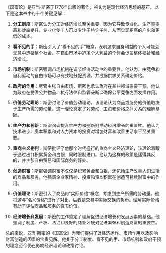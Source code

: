 《国富论》是亚当·斯密于1776年出版的著作，被认为是现代经济思想的基石。以下是这本书中的十个关键见解：

1. **分工制度**：斯密认为分工对经济增长至关重要，因为它导致专业化、生产率提高和效率提升。专业化使工人可以专注于特定任务，从而实现更高的产出和更低的成本。

2. **看不见的手**：斯密引入了“看不见的手”概念，表明追求自身利益的个人可能会无意中造福整个社会。在自由市场中追求个人利益的个体会促进整体福祉和经济增长。

3. **市场机制**：斯密强调市场机制在调节经济活动中的重要性。他认为，由竞争和自利驱动的自由市场可以有效地分配资源，并根据供求关系确定价格。

4. **政府的作用**：尽管主张自由市场，斯密也承认政府在某些领域需要干预。他认为政府在提供公共物品、执行法律和监管垄断以确保公平竞争方面发挥作用。

5. **价值劳动理论**：斯密讨论了价值劳动理论，该理论认为商品或服务的价值取决于生产所需的劳动量。这一理论奠定了对劳动、工资和价格之间关系的理解基础。

6. **生产力和创新**：斯密强调提高生产力和创新对推动经济增长的重要性。他认为技术进步、资本积累和对人力资本的投资对增加财富和改善生活水平至关重要。

7. **重商主义批判**：斯密批评了他那个时代盛行的重商主义经济理论，该理论着眼于通过出口积累黄金和白银，同时限制进口。他认为这样的政策是适得其反的，并主张自由贸易和国际商务的好处。

8. **创造财富**：斯密强调财富不仅仅是积累黄金和白银，还包括生产改善人们生活的商品和服务。他强调企业家精神、投资和资本积累在创造可持续财富中的作用。

9. **价值理论**：斯密引入了商品的“实际价格”概念，考虑到生产所需的劳动量。他将这与“名义价格”进行了对比，后者是交易中实际交换的货币。理解实际价格有助于评估商品和服务的真实价值。

10. **经济增长和发展**：斯密的工作奠定了理解促进经济增长和发展因素的基础。他强调了制度、产权、法治和良好的商业环境对促进繁荣和创造财富的重要性。

总的来说，亚当·斯密的《国富论》为我们提供了对经济运作、市场作用以及影响财富创造的因素的宝贵见解。他关于分工制度、看不见的手、市场机制和政府干预的理念至今仍在影响经济理论和政策讨论。